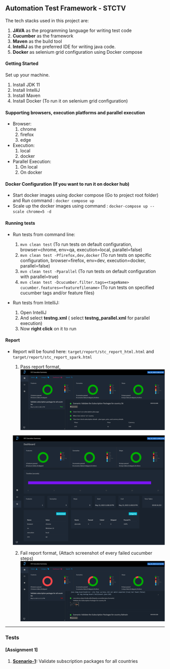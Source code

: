 ## Automation Test Framework - STCTV

The tech stacks used in this project are:
1. **JAVA** as the programming language for writing test code
2. **Cucumber** as the framework
3. **Maven** as the build tool
4. **IntelliJ** as the preferred IDE for writing java code.
5. **Docker** as selenium grid configuration using Docker compose

#### Getting Started
Set up your machine.
1. Install JDK 11
2. Install IntelliJ
3. Install Maven
4. Install Docker (To run it on selenium grid configuration)

#### Supporting browsers, execution platforms and parallel execution
* Browser:
  1. chrome
  2. firefox
  3. edge
* Execution:
  1. local
  2. docker
* Parallel Execution:
  1. On local
  2. On docker

#### Docker Configuration (If you want to run it on docker hub)
* Start docker images using docker compose (Go to project root folder) and Run command : ```docker compose up```
* Scale up the docker images using command : ```docker-compose up --scale chrome=5 -d```

#### Running tests
* Run tests from command line:
  1. ```mvn clean test``` (To run tests on default configuration, browser=chrome, env=qa, execution=local, parallel=false)
  2. ```mvn clean test -Pfirefox,dev,docker``` (To run tests on specific configuration, browser=firefox, env=dev, execution=docker, parallel=false)
  3. ```mvn clean test -Pparallel``` (To run tests on default configuration with parallel=true)
  4. ```mvn clean test -Dcucumber.filter.tags=<tageName> cucumber.features=<featurefilename>``` (To run tests on specified cucumber tags and/or feature files)


* Run tests from IntelliJ:
    1. Open IntelliJ
    2. And select **testng.xml** ( select **testng_parallel.xml** for parallel execution)
    3. Now **right click** on it to run

#### Report
* Report will be found here: ```target/report/stc_report_html.html``` and ```target/report/stc_report_spark.html```
  1. Pass report format,
  ![img.png](img/img.png)  

  ![img_1.png](img/img_1.png)

  2. Fail report format, (Attach screenshot of every failed cucumber steps)
  ![img_2.png](img/img_2.png)

---

### Tests

#### [Assignment 1]
1. **[Scenario-1](https://github.com/sahilt125/AutomationTestFramework-STC/blob/main/src/test/resources/features/validateSubscriptionPackagesForAllCountries.feature#L3):** Validate subscription packages for all countries